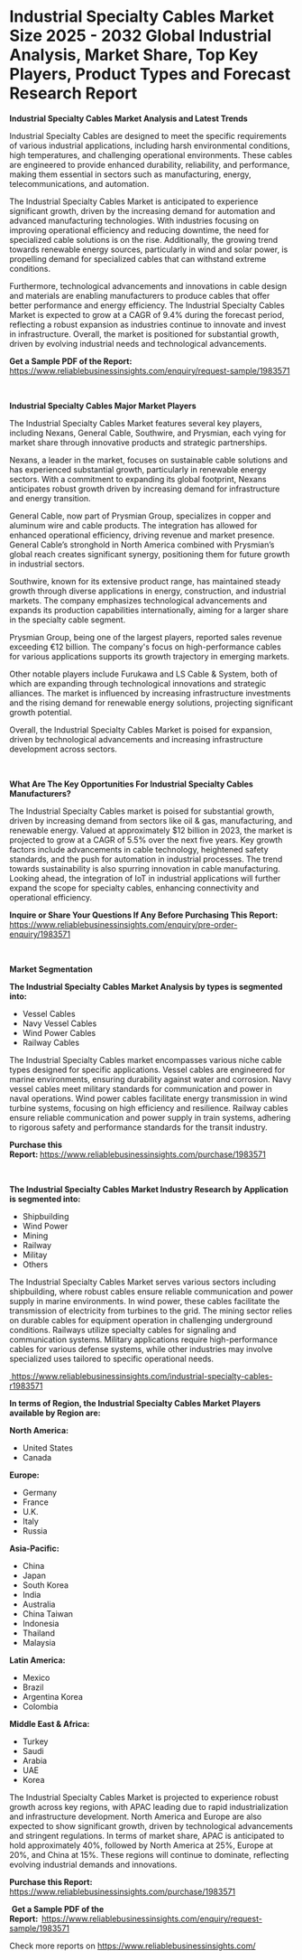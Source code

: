 <p><h1>Industrial Specialty Cables Market Size 2025 - 2032 Global Industrial Analysis, Market Share, Top Key Players, Product Types and Forecast Research Report</h1></p><p><strong>Industrial Specialty Cables Market Analysis and Latest Trends</strong></p>
<p><p>Industrial Specialty Cables are designed to meet the specific requirements of various industrial applications, including harsh environmental conditions, high temperatures, and challenging operational environments. These cables are engineered to provide enhanced durability, reliability, and performance, making them essential in sectors such as manufacturing, energy, telecommunications, and automation.</p><p>The Industrial Specialty Cables Market is anticipated to experience significant growth, driven by the increasing demand for automation and advanced manufacturing technologies. With industries focusing on improving operational efficiency and reducing downtime, the need for specialized cable solutions is on the rise. Additionally, the growing trend towards renewable energy sources, particularly in wind and solar power, is propelling demand for specialized cables that can withstand extreme conditions.</p><p>Furthermore, technological advancements and innovations in cable design and materials are enabling manufacturers to produce cables that offer better performance and energy efficiency. The Industrial Specialty Cables Market is expected to grow at a CAGR of 9.4% during the forecast period, reflecting a robust expansion as industries continue to innovate and invest in infrastructure. Overall, the market is positioned for substantial growth, driven by evolving industrial needs and technological advancements.</p></p>
<p><strong>Get a Sample PDF of the Report:&nbsp;</strong> <a href="https://www.reliablebusinessinsights.com/enquiry/request-sample/1983571?utm_campaign=2220&utm_medium=2&utm_source=Github&utm_content=ia&utm_term=13022025&utm_id=industrial-specialty-cables">https://www.reliablebusinessinsights.com/enquiry/request-sample/1983571</a></p>
<p>&nbsp;</p>
<p><strong>Industrial Specialty Cables Major Market Players</strong></p>
<p><p>The Industrial Specialty Cables Market features several key players, including Nexans, General Cable, Southwire, and Prysmian, each vying for market share through innovative products and strategic partnerships. </p><p>Nexans, a leader in the market, focuses on sustainable cable solutions and has experienced substantial growth, particularly in renewable energy sectors. With a commitment to expanding its global footprint, Nexans anticipates robust growth driven by increasing demand for infrastructure and energy transition.</p><p>General Cable, now part of Prysmian Group, specializes in copper and aluminum wire and cable products. The integration has allowed for enhanced operational efficiency, driving revenue and market presence. General Cable’s stronghold in North America combined with Prysmian’s global reach creates significant synergy, positioning them for future growth in industrial sectors.</p><p>Southwire, known for its extensive product range, has maintained steady growth through diverse applications in energy, construction, and industrial markets. The company emphasizes technological advancements and expands its production capabilities internationally, aiming for a larger share in the specialty cable segment.</p><p>Prysmian Group, being one of the largest players, reported sales revenue exceeding €12 billion. The company's focus on high-performance cables for various applications supports its growth trajectory in emerging markets.</p><p>Other notable players include Furukawa and LS Cable & System, both of which are expanding through technological innovations and strategic alliances. The market is influenced by increasing infrastructure investments and the rising demand for renewable energy solutions, projecting significant growth potential. </p><p>Overall, the Industrial Specialty Cables Market is poised for expansion, driven by technological advancements and increasing infrastructure development across sectors.</p></p>
<p>&nbsp;</p>
<p><strong>What Are The Key Opportunities For Industrial Specialty Cables Manufacturers?</strong></p>
<p><p>The Industrial Specialty Cables market is poised for substantial growth, driven by increasing demand from sectors like oil & gas, manufacturing, and renewable energy. Valued at approximately $12 billion in 2023, the market is projected to grow at a CAGR of 5.5% over the next five years. Key growth factors include advancements in cable technology, heightened safety standards, and the push for automation in industrial processes. The trend towards sustainability is also spurring innovation in cable manufacturing. Looking ahead, the integration of IoT in industrial applications will further expand the scope for specialty cables, enhancing connectivity and operational efficiency.</p></p>
<p><strong>Inquire or Share Your Questions If Any Before Purchasing This Report:</strong> <a href="https://www.reliablebusinessinsights.com/enquiry/pre-order-enquiry/1983571?utm_campaign=2220&utm_medium=2&utm_source=Github&utm_content=ia&utm_term=13022025&utm_id=industrial-specialty-cables">https://www.reliablebusinessinsights.com/enquiry/pre-order-enquiry/1983571</a></p>
<p>&nbsp;</p>
<p><strong>Market Segmentation</strong></p>
<p><strong>The Industrial Specialty Cables Market Analysis by types is segmented into:</strong></p>
<p><ul><li>Vessel Cables</li><li>Navy Vessel Cables</li><li>Wind Power Cables</li><li>Railway Cables</li></ul></p>
<p><p>The Industrial Specialty Cables market encompasses various niche cable types designed for specific applications. Vessel cables are engineered for marine environments, ensuring durability against water and corrosion. Navy vessel cables meet military standards for communication and power in naval operations. Wind power cables facilitate energy transmission in wind turbine systems, focusing on high efficiency and resilience. Railway cables ensure reliable communication and power supply in train systems, adhering to rigorous safety and performance standards for the transit industry.</p></p>
<p><strong>Purchase this Report:&nbsp;</strong><a href="https://www.reliablebusinessinsights.com/purchase/1983571?utm_campaign=2220&utm_medium=2&utm_source=Github&utm_content=ia&utm_term=13022025&utm_id=industrial-specialty-cables">https://www.reliablebusinessinsights.com/purchase/1983571</a></p>
<p>&nbsp;</p>
<p><strong>The Industrial Specialty Cables Market Industry Research by Application is segmented into:</strong></p>
<p><ul><li>Shipbuilding</li><li>Wind Power</li><li>Mining</li><li>Railway</li><li>Militay</li><li>Others</li></ul></p>
<p><p>The Industrial Specialty Cables Market serves various sectors including shipbuilding, where robust cables ensure reliable communication and power supply in marine environments. In wind power, these cables facilitate the transmission of electricity from turbines to the grid. The mining sector relies on durable cables for equipment operation in challenging underground conditions. Railways utilize specialty cables for signaling and communication systems. Military applications require high-performance cables for various defense systems, while other industries may involve specialized uses tailored to specific operational needs.</p></p>
<p><a href="https://www.reliablebusinessinsights.com/industrial-specialty-cables-r1983571?utm_campaign=2220&utm_medium=2&utm_source=Github&utm_content=ia&utm_term=13022025&utm_id=industrial-specialty-cables">&nbsp;https://www.reliablebusinessinsights.com/industrial-specialty-cables-r1983571</a></p>
<p><strong>In terms of Region, the Industrial Specialty Cables Market Players available by Region are:</strong></p>
<p>
    <p> <strong> North America: </strong>
        <ul>
            <li>United States</li>
            <li>Canada</li>
        </ul>
        </p> 
    <p> <strong> Europe: </strong>
        <ul>
            <li>Germany</li>
            <li>France</li>
            <li>U.K.</li>
            <li>Italy</li>
            <li>Russia</li>
        </ul>
        </p> 
    <p> <strong> Asia-Pacific: </strong>
        <ul>
            <li>China</li>
            <li>Japan</li>
            <li>South Korea</li>
            <li>India</li>
            <li>Australia</li>
            <li>China Taiwan</li>
            <li>Indonesia</li>
            <li>Thailand</li>
            <li>Malaysia</li>
        </ul>
        </p> 
    <p> <strong> Latin America: </strong>
        <ul>
            <li>Mexico</li>
            <li>Brazil</li>
            <li>Argentina Korea</li>
            <li>Colombia</li>
        </ul>
        </p> 
    <p> <strong> Middle East & Africa: </strong>
        <ul>
            <li>Turkey</li>
            <li>Saudi</li>
            <li>Arabia</li>
            <li>UAE</li>
            <li>Korea</li>
        </ul>
    </p>
    </p>
<p><p>The Industrial Specialty Cables Market is projected to experience robust growth across key regions, with APAC leading due to rapid industrialization and infrastructure development. North America and Europe are also expected to show significant growth, driven by technological advancements and stringent regulations. In terms of market share, APAC is anticipated to hold approximately 40%, followed by North America at 25%, Europe at 20%, and China at 15%. These regions will continue to dominate, reflecting evolving industrial demands and innovations.</p></p>
<p><strong>Purchase this Report: </strong><a href="https://www.reliablebusinessinsights.com/purchase/1983571?utm_campaign=2220&utm_medium=2&utm_source=Github&utm_content=ia&utm_term=13022025&utm_id=industrial-specialty-cables">https://www.reliablebusinessinsights.com/purchase/1983571</a></p>
<p>&nbsp;<strong>Get a Sample PDF of the Report:&nbsp;&nbsp;</strong><a href="https://www.reliablebusinessinsights.com/enquiry/request-sample/1983571?utm_campaign=2220&utm_medium=2&utm_source=Github&utm_content=ia&utm_term=13022025&utm_id=industrial-specialty-cables">https://www.reliablebusinessinsights.com/enquiry/request-sample/1983571</a></p>
<p><strong></strong></p>
<p>Check more reports on <a href="https://www.reliablebusinessinsights.com/?utm_campaign=2220&utm_medium=2&utm_source=Github&utm_content=ia&utm_term=13022025&utm_id=industrial-specialty-cables">https://www.reliablebusinessinsights.com/</a></p>